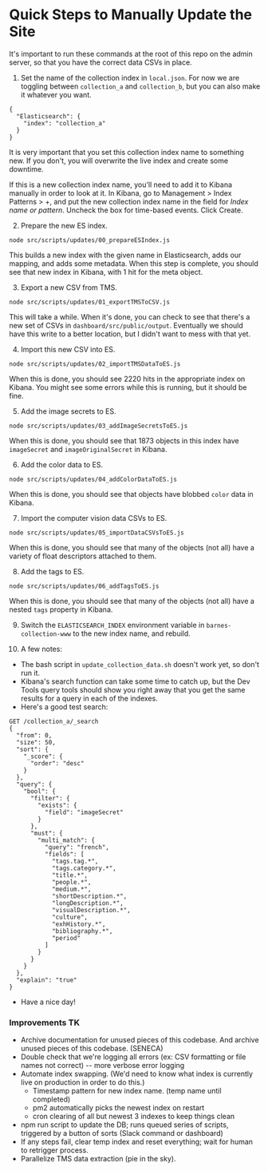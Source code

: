 # Quick Steps to Manually Update the Site

It's important to run these commands at the root of this repo on the admin server, so that you have the correct data CSVs in place.

1. Set the name of the collection index in `local.json`. For now we are toggling between `collection_a` and `collection_b`, but you can also make it whatever you want.
```
{
  "Elasticsearch": {
    "index": "collection_a"
  }
}
```
It is very important that you set this collection index name to something new. If you don't, you will overwrite the live index and create some downtime.

If this is a new collection index name, you'll need to add it to Kibana manually in order to look at it. In Kibana, go to Management > Index Patterns > +, and put the new collection index name in the field for *Index name or pattern*. Uncheck the box for time-based events. Click Create.

2. Prepare the new ES index.
```
node src/scripts/updates/00_prepareESIndex.js
```
This builds a new index with the given name in Elasticsearch, adds our mapping, and adds some metadata. When this step is complete, you should see that new index in Kibana, with 1 hit for the meta object.

3. Export a new CSV from TMS.
```
node src/scripts/updates/01_exportTMSToCSV.js
```
This will take a while. When it's done, you can check to see that there's a new set of CSVs in `dashboard/src/public/output`. Eventually we should have this write to a better location, but I didn't want to mess with that yet.

4. Import this new CSV into ES.
```
node src/scripts/updates/02_importTMSDataToES.js
```
When this is done, you should see 2220 hits in the appropriate index on Kibana.
You might see some errors while this is running, but it should be fine.

5. Add the image secrets to ES.
```
node src/scripts/updates/03_addImageSecretsToES.js
```
When this is done, you should see that 1873 objects in this index have `imageSecret` and `imageOriginalSecret` in Kibana.

6. Add the color data to ES.
```
node src/scripts/updates/04_addColorDataToES.js
```
When this is done, you should see that objects have blobbed `color` data in Kibana.

7. Import the computer vision data CSVs to ES.
```
node src/scripts/updates/05_importDataCSVsToES.js
```
When this is done, you should see that many of the objects (not all) have a variety of float descriptors attached to them.

8. Add the tags to ES.
```
node src/scripts/updates/06_addTagsToES.js
```
When this is done, you should see that many of the objects (not all) have a nested `tags` property in Kibana.

9. Switch the `ELASTICSEARCH_INDEX` environment variable in `barnes-collection-www` to the new index name, and rebuild.

10. A few notes:
- The bash script in `update_collection_data.sh` doesn't work yet, so don't run it.
- Kibana's search function can take some time to catch up, but the Dev Tools query tools should show you right away that you get the same results for a query in each of the indexes.
- Here's a good test search:
```
GET /collection_a/_search
{
  "from": 0,
  "size": 50,
  "sort": {
    "_score": {
      "order": "desc"
    }
  },
  "query": {
    "bool": {
      "filter": {
        "exists": {
          "field": "imageSecret"
        }
      },
      "must": {
        "multi_match": {
          "query": "french",
          "fields": [
            "tags.tag.*",
            "tags.category.*",
            "title.*",
            "people.*",
            "medium.*",
            "shortDescription.*",
            "longDescription.*",
            "visualDescription.*",
            "culture",
            "exhHistory.*",
            "bibliography.*",
            "period"
          ]
        }
      }
    }
  },
  "explain": "true"
}
```
- Have a nice day!

### Improvements TK
- Archive documentation for unused pieces of this codebase. And archive unused pieces of this codebase. (SENECA)
- Double check that we're logging all errors (ex: CSV formatting or file names not correct) -- more verbose error logging
- Automate index swapping. (We'd need to know what index is currently live on production in order to do this.)
  - Timestamp pattern for new index name. (temp name until completed)
  - pm2 automatically picks the newest index on restart
  - cron clearing of all but newest 3 indexes to keep things clean
- npm run script to update the DB; runs queued series of scripts, triggered by a button of sorts (Slack command or dashboard)
- If any steps fail, clear temp index and reset everything; wait for human to retrigger process.
- Parallelize TMS data extraction (pie in the sky).
